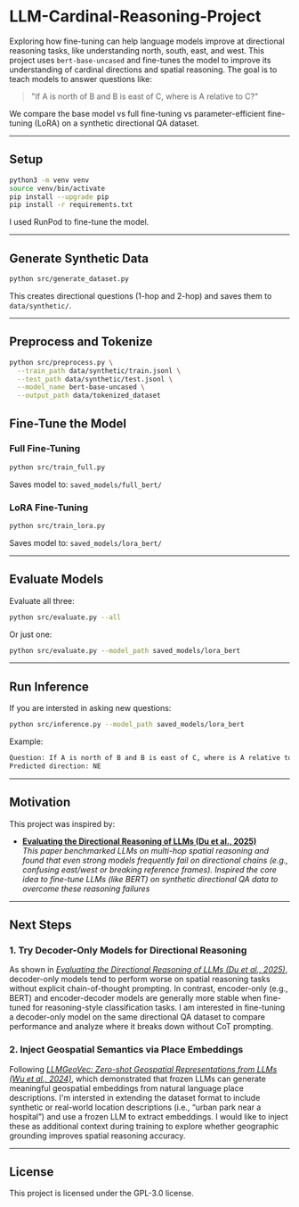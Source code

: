 # LLM-Cardinal-Reasoning-Project
Exploring how fine-tuning can help language models improve at directional reasoning tasks, like understanding north, south, east, and west. This project uses `bert-base-uncased` and fine-tunes the model to improve its understanding of cardinal directions and spatial reasoning. The goal is to teach models to answer questions like:

> "If A is north of B and B is east of C, where is A relative to C?"

We compare the base model vs full fine-tuning vs parameter-efficient fine-tuning (LoRA) on a synthetic directional QA dataset.

---

## Setup

```bash
python3 -m venv venv
source venv/bin/activate
pip install --upgrade pip
pip install -r requirements.txt
```

I used RunPod to fine-tune the model. 

---

## Generate Synthetic Data
```bash
python src/generate_dataset.py
```
This creates directional questions (1-hop and 2-hop) and saves them to `data/synthetic/`.

---

## Preprocess and Tokenize
```bash
python src/preprocess.py \
  --train_path data/synthetic/train.jsonl \
  --test_path data/synthetic/test.jsonl \
  --model_name bert-base-uncased \
  --output_path data/tokenized_dataset
```

## Fine-Tune the Model

### Full Fine-Tuning
```bash
python src/train_full.py
```
Saves model to: `saved_models/full_bert/`

### LoRA Fine-Tuning
```bash
python src/train_lora.py
```
Saves model to: `saved_models/lora_bert/`

---

## Evaluate Models
Evaluate all three:
```bash
python src/evaluate.py --all
```

Or just one:
```bash
python src/evaluate.py --model_path saved_models/lora_bert
```

---

## Run Inference
If you are intersted in asking new questions:
```bash
python src/inference.py --model_path saved_models/lora_bert
```
Example:
```bash
Question: If A is north of B and B is east of C, where is A relative to C?
Predicted direction: NE
```

---

## Motivation
This project was inspired by: 

- [**Evaluating the Directional Reasoning of LLMs (Du et al., 2025)**](https://arxiv.org/abs/2507.12059)  
  *This paper benchmarked LLMs on multi-hop spatial reasoning and found that even strong models frequently fail on directional chains (e.g., confusing east/west or breaking reference frames). Inspired the core idea to fine-tune LLMs (like BERT) on synthetic directional QA data to overcome these reasoning failures* 

--- 

## Next Steps

### 1. Try Decoder-Only Models for Directional Reasoning

As shown in *[Evaluating the Directional Reasoning of LLMs (Du et al., 2025)](https://arxiv.org/abs/2507.12059)*, decoder-only models tend to perform worse on spatial reasoning tasks without explicit chain-of-thought prompting. In contrast, encoder-only (e.g., BERT) and encoder-decoder models are generally more stable when fine-tuned for reasoning-style classification tasks. I am interested in fine-tuning a decoder-only model on the same directional QA dataset to compare performance and analyze where it breaks down without CoT prompting.

### 2. Inject Geospatial Semantics via Place Embeddings

Following *[LLMGeoVec: Zero-shot Geospatial Representations from LLMs (Wu et al., 2024)](https://arxiv.org/abs/2408.12116)*, which demonstrated that frozen LLMs can generate meaningful geospatial embeddings from natural language place descriptions. I'm intersted in extending the dataset format to include synthetic or real-world location descriptions (i.e., “urban park near a hospital”) and use a frozen LLM to extract embeddings. I would like to inject these as additional context during training to explore whether geographic grounding improves spatial reasoning accuracy.

---

## License
This project is licensed under the GPL-3.0 license.